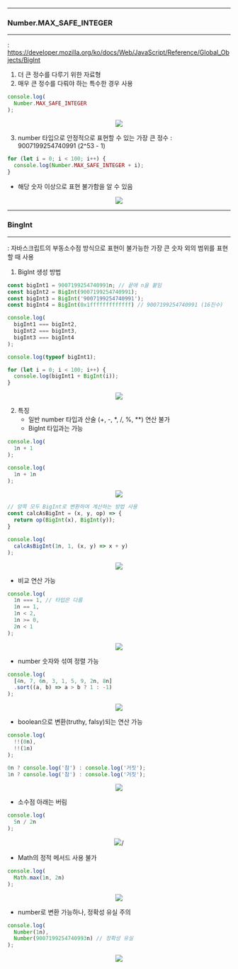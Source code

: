 -----
### Number.MAX_SAFE_INTEGER
-----
: https://developer.mozilla.org/ko/docs/Web/JavaScript/Reference/Global_Objects/BigInt
1. 더 큰 정수를 다루기 위한 자료형
2. 매우 큰 정수를 다뤄야 하는 특수한 경우 사용
```js
console.log(
  Number.MAX_SAFE_INTEGER
);
```
<div align="center">
<img src="https://github.com/sooyounghan/JavaScript/assets/34672301/8d0dc881-1c4f-4e44-bdd7-1c15dfda8d5a">
</div>

3. number 타입으로 안정적으로 표현할 수 있는 가장 큰 정수 : 9007199254740991 (2^53 - 1)
```js
for (let i = 0; i < 100; i++) {
  console.log(Number.MAX_SAFE_INTEGER + i);
}
```
  - 해당 숫자 이상으로 표현 불가함을 알 수 있음
<div align="center">
<img src="https://github.com/sooyounghan/JavaScript/assets/34672301/124e5205-481f-4253-a47e-9a8b918f51fe">
</div>

-----
### BingInt
-----
: 자바스크립트의 부동소수점 방식으로 표현이 불가능한 가장 큰 숫자 외의 범위를 표현할 때 사용
1. BigInt 생성 방법
```js
const bigInt1 = 9007199254740991n; // 끝에 n을 붙임
const bigInt2 = BigInt(9007199254740991);
const bigInt3 = BigInt('9007199254740991');
const bigInt4 = BigInt(0x1fffffffffffff) // 9007199254740991 (16진수)

console.log(
  bigInt1 === bigInt2,
  bigInt2 === bigInt3,
  bigInt3 === bigInt4
);

console.log(typeof bigInt1);

for (let i = 0; i < 100; i++) {
  console.log(bigInt1 + BigInt(i));
}
```
<div align="center">
<img src="https://github.com/sooyounghan/JavaScript/assets/34672301/5c04356c-5d1c-486c-b5f4-bf8028ba0afc">
</div>

2. 특징
   - 일반 number 타입과 산술 (+, -, *, /, %, **) 연산 불가
   - BigInt 타입과는 가능
```js
console.log(
  1n + 1
);

console.log(
  1n + 1n
);
```
<div align="center">
<img src="https://github.com/sooyounghan/JavaScript/assets/34672301/f7aecc46-8838-4837-b4f1-fc29b5804cdb">
</div>

```js
// 양쪽 모두 BigInt로 변환하여 계산하는 방법 사용
const calcAsBigInt = (x, y, op) => {
  return op(BigInt(x), BigInt(y));
}

console.log(
  calcAsBigInt(1n, 1, (x, y) => x + y)
);
```
<div align="center">
<img src="https://github.com/sooyounghan/JavaScript/assets/34672301/0c9930b0-536e-4ce2-a6fe-b720cfaf44fe">
</div>

  - 비교 연산 가능
```js
console.log(
  1n === 1, // 타입은 다름
  1n == 1,
  1n < 2,
  1n >= 0,
  2n < 1
);
```
<div align="center">
<img src="https://github.com/sooyounghan/JavaScript/assets/34672301/a77e9372-9578-463a-b4d9-c6a091b00411">
</div>

  - number 숫자와 섞여 정렬 가능
```js
console.log(
  [4n, 7, 6n, 3, 1, 5, 9, 2n, 8n]
  .sort((a, b) => a > b ? 1 : -1)
);
```
<div align="center">
<img src="https://github.com/sooyounghan/JavaScript/assets/34672301/ca10cc38-0e1d-4868-a678-0f6e6488bfab">
</div>

  - boolean으로 변환(truthy, falsy)되는 연산 가능
```js
console.log(
  !!(0n),
  !!(1n)
);

0n ? console.log('참') : console.log('거짓');
1n ? console.log('참') : console.log('거짓');
```
<div align="center">
<img src="https://github.com/sooyounghan/JavaScript/assets/34672301/99b1d484-ec7b-4271-89f8-7f10bce4a044">
</div>

  - 소수점 아래는 버림
```js
console.log(
  5n / 2n
);
```
<div align="center">
<img src="https://github.com/sooyounghan/JavaScript/assets/34672301/d967dbb6-c395-4d6c-9ef6-b91669460633">/
</div>

  - Math의 정적 메서드 사용 불가
```js
console.log(
  Math.max(1n, 2n)
);
```
<div align="center">
<img src="https://github.com/sooyounghan/JavaScript/assets/34672301/575f19b4-bebd-4fac-881b-3d6fab09b435">
</div>

  - number로 변환 가능하나, 정확성 유실 주의
```js
console.log(
  Number(1n),
  Number(9007199254740993n) // 정확성 유실
);
```
<div align="center">
<img src="https://github.com/sooyounghan/JavaScript/assets/34672301/84cf4695-3f01-4d87-be6a-897db3f644af">
</div>

